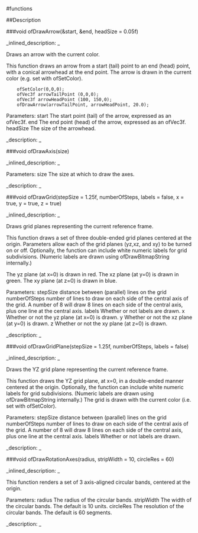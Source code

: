 #functions


<!--
_visible: True_
_advanced: False_
-->

##Description






<!----------------------------------------------------------------------------->

###void ofDrawArrow(&start, &end, headSize = 0.05f)

<!--
_syntax: ofDrawArrow(&start, &end, headSize = 0.05f)_
_name: ofDrawArrow_
_returns: void_
_returns_description: _
_parameters: const int &start, const int &end, float headSize=0.05f_
_version_started: _
_version_deprecated: _
_summary: _
_constant: False_
_static: False_
_visible: True_
_advanced: False_
-->

_inlined_description: _

Draws an arrow with the current color.

This function draws an arrow from a start (tail) point to an end (head)
point, with a conical arrowhead at the end point. The arrow is drawn in the
current color (e.g. set with ofSetColor).

~~~~{.cpp}
    ofSetColor(0,0,0);
    ofVec3f arrowTailPoint (0,0,0);
    ofVec3f arrowHeadPoint (100, 150,0);
    ofDrawArrow(arrowTailPoint, arrowHeadPoint, 20.0);
~~~~


Parameters:
start The start point (tail) of the arrow, expressed as an ofVec3f.
end The end point (head) of the arrow, expressed as an ofVec3f.
headSize The size of the arrowhead.





_description: _







<!----------------------------------------------------------------------------->

###void ofDrawAxis(size)

<!--
_syntax: ofDrawAxis(size)_
_name: ofDrawAxis_
_returns: void_
_returns_description: _
_parameters: float size_
_version_started: _
_version_deprecated: _
_summary: _
_constant: False_
_static: False_
_visible: True_
_advanced: False_
-->

_inlined_description: _

Parameters:
size The size at which to draw the axes.





_description: _







<!----------------------------------------------------------------------------->

###void ofDrawGrid(stepSize = 1.25f, numberOfSteps, labels = false, x = true, y = true, z = true)

<!--
_syntax: ofDrawGrid(stepSize = 1.25f, numberOfSteps, labels = false, x = true, y = true, z = true)_
_name: ofDrawGrid_
_returns: void_
_returns_description: _
_parameters: float stepSize=1.25f, size_t numberOfSteps, bool labels=false, bool x=true, bool y=true, bool z=true_
_version_started: _
_version_deprecated: _
_summary: _
_constant: False_
_static: False_
_visible: True_
_advanced: False_
-->

_inlined_description: _

Draws grid planes representing the current reference frame.

This function draws a set of three double-ended grid planes centered at the
origin. Parameters allow each of the grid planes (yz,xz, and xy) to be
turned on or off. Optionally, the function can include white numeric labels
for grid subdivisions. (Numeric labels are drawn using ofDrawBitmapString
internally.)

The yz plane (at x=0) is drawn in red.
The xz plane (at y=0) is drawn in green.
The xy plane (at z=0) is drawn in blue.


Parameters:
stepSize distance between (parallel) lines on the grid
numberOfSteps number of lines to draw on each side of the central axis of the grid. A number of 8 will draw 8 lines on each side of the central axis, plus one line at the central axis.
labels Whether or not labels are drawn.
x Whether or not the yz plane (at x=0) is drawn.
y Whether or not the xz plane (at y=0) is drawn.
z Whether or not the xy plane (at z=0) is drawn.





_description: _







<!----------------------------------------------------------------------------->

###void ofDrawGridPlane(stepSize = 1.25f, numberOfSteps, labels = false)

<!--
_syntax: ofDrawGridPlane(stepSize = 1.25f, numberOfSteps, labels = false)_
_name: ofDrawGridPlane_
_returns: void_
_returns_description: _
_parameters: float stepSize=1.25f, size_t numberOfSteps, bool labels=false_
_version_started: _
_version_deprecated: _
_summary: _
_constant: False_
_static: False_
_visible: True_
_advanced: False_
-->

_inlined_description: _

Draws the YZ grid plane representing the current reference frame.

This function draws the YZ grid plane, at x=0, in a double-ended manner
centered at the origin. Optionally, the function can include white numeric
labels for grid subdivisions. (Numeric labels are drawn using
ofDrawBitmapString internally.) The grid is drawn with the current color
(i.e. set with ofSetColor).


Parameters:
stepSize distance between (parallel) lines on the grid
numberOfSteps number of lines to draw on each side of the central axis of the grid. A number of 8 will draw 8 lines on each side of the central axis, plus one line at the central axis.
labels Whether or not labels are drawn.





_description: _







<!----------------------------------------------------------------------------->

###void ofDrawRotationAxes(radius, stripWidth = 10, circleRes = 60)

<!--
_syntax: ofDrawRotationAxes(radius, stripWidth = 10, circleRes = 60)_
_name: ofDrawRotationAxes_
_returns: void_
_returns_description: _
_parameters: float radius, float stripWidth, int circleRes=60_
_version_started: _
_version_deprecated: _
_summary: _
_constant: False_
_static: False_
_visible: True_
_advanced: False_
-->

_inlined_description: _

This function renders a set of 3 axis-aligned circular bands, centered at the origin.


Parameters:
radius The radius of the circular bands.
stripWidth The width of the circular bands. The default is 10 units.
circleRes The resolution of the circular bands. The default is 60 segments.





_description: _







<!----------------------------------------------------------------------------->

